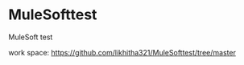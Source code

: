 # MuleSofttest
 MuleSoft test
 
 work space: https://github.com/likhitha321/MuleSofttest/tree/master
